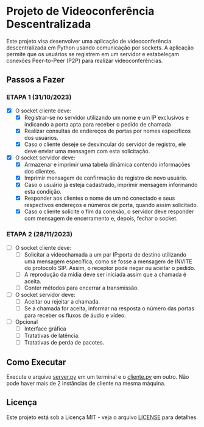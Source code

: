 # Projeto de Videoconferência Descentralizada

Este projeto visa desenvolver uma aplicação de videoconferência descentralizada em Python usando comunicação por sockets. A aplicação permite que os usuários se registrem em um servidor e estabeleçam conexões Peer-to-Peer (P2P) para realizar videoconferências.

## Passos a Fazer

### ETAPA 1 (31/10/2023)

- [x] O socket cliente deve:
  - [x] Registrar-se no servidor utilizando um nome e um IP exclusivos e indicando a porta apta para receber o pedido de chamada
  - [x] Realizar consultas de endereços de portas por nomes específicos dos usuários.
  - [x] Caso o cliente deseje se desvincular do servidor de registro, ele deve enviar uma mensagem com esta solicitação.

- [x] O socket servidor deve:
  - [x] Armazenar e imprimir uma tabela dinâmica contendo informações dos clientes.
  - [x] Imprimir mensagem de confirmação de registro de novo usuário.
  - [x] Caso o usuário já esteja cadastrado, imprimir mensagem informando esta condição.
  - [x] Responder aos clientes o nome de um nó conectado e seus respectivos endereços e números de porta, quando assim solicitado.
  - [x] Caso o cliente solicite o fim da conexão, o servidor deve responder com mensagem de encerramento e, depois, fechar o socket.
  
### ETAPA 2 (28/11/2023)

- [ ] O socket cliente deve:
  - [ ] Solicitar a videochamada a um par IP:porta de destino utilizando uma mensagem específica, como se fosse a mensagem de INVITE do protocolo SIP. Assim, o receptor pode negar ou aceitar o pedido.
  - [ ] A reprodução da mídia deve ser iniciada assim que a chamada é aceita.
  - [ ] Conter métodos para encerrar a transmissão.

- [ ] O socket servidor deve:
  - [ ] Aceitar ou rejeitar a chamada.
  - [ ] Se a chamada for aceita, informar na resposta o número das portas para receber os fluxos de áudio e vídeo.

- [ ] Opcional
  - [ ] Interface gráfica
  - [ ] Tratativas de latência.
  - [ ] Tratativas de perda de pacotes.

## Como Executar

Execute o arquivo [server.py](src/server.py) em um terminal e o [cliente.py](src/client.py) em outro. Não pode haver mais de 2 instâncias de cliente na mesma máquina.

## Licença

Este projeto está sob a Licença MIT - veja o arquivo [LICENSE](LICENSE) para detalhes.